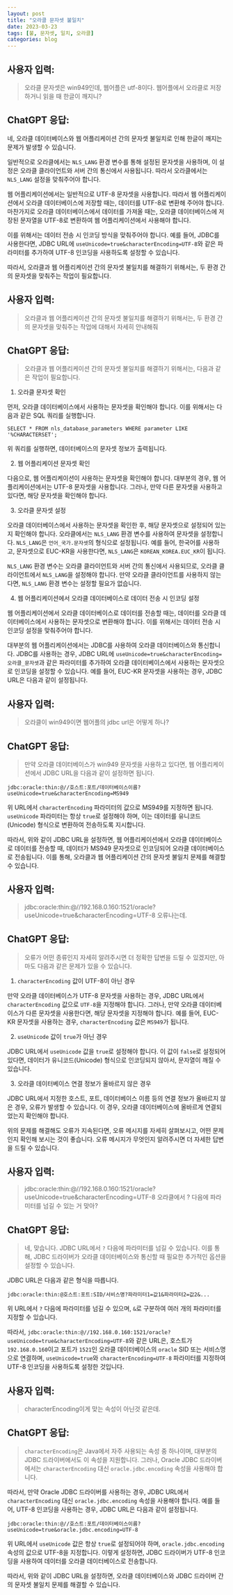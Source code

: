 ```yaml
---
layout: post
title: "오라클 문자셋 불일치"
date: 2023-03-23
tags: [불, 문자셋, 일치, 오라클]
categories: blog
---
```


## 사용자 입력:
> 오라클 문자셋은 win949인데, 웹어플은 utf-8이다. 웹어플에서 오라클로 저장하거니 읽을 때 한글이 깨지니?

## ChatGPT 응답:
> 

네, 오라클 데이터베이스와 웹 어플리케이션 간의 문자셋 불일치로 인해 한글이 깨지는 문제가 발생할 수 있습니다.

일반적으로 오라클에서는 `NLS_LANG` 환경 변수를 통해 설정된 문자셋을 사용하며, 이 설정은 오라클 클라이언트와 서버 간의 통신에서 사용됩니다. 따라서 오라클에서는 `NLS_LANG` 설정을 맞춰주어야 합니다.

웹 어플리케이션에서는 일반적으로 UTF-8 문자셋을 사용합니다. 따라서 웹 어플리케이션에서 오라클 데이터베이스에 저장할 때는, 데이터를 UTF-8로 변환해 주어야 합니다. 마찬가지로 오라클 데이터베이스에서 데이터를 가져올 때는, 오라클 데이터베이스에 저장된 문자열을 UTF-8로 변환하여 웹 어플리케이션에서 사용해야 합니다.

이를 위해서는 데이터 전송 시 인코딩 방식을 맞춰주어야 합니다. 예를 들어, JDBC를 사용한다면, JDBC URL에 `useUnicode=true&characterEncoding=UTF-8`와 같은 파라미터를 추가하여 UTF-8 인코딩을 사용하도록 설정할 수 있습니다.

따라서, 오라클과 웹 어플리케이션 간의 문자셋 불일치를 해결하기 위해서는, 두 환경 간의 문자셋을 맞춰주는 작업이 필요합니다.

## 사용자 입력:
>  오라클과 웹 어플리케이션 간의 문자셋 불일치를 해결하기 위해서는, 두 환경 간의 문자셋을 맞춰주는 작업에 대해서 자세히 안내해줘

## ChatGPT 응답:
> 오라클과 웹 어플리케이션 간의 문자셋 불일치를 해결하기 위해서는, 다음과 같은 작업이 필요합니다.

1. 오라클 문자셋 확인

먼저, 오라클 데이터베이스에서 사용하는 문자셋을 확인해야 합니다. 이를 위해서는 다음과 같은 SQL 쿼리를 실행합니다.

```
SELECT * FROM nls_database_parameters WHERE parameter LIKE '%CHARACTERSET';
```

위 쿼리를 실행하면, 데이터베이스의 문자셋 정보가 출력됩니다.

2. 웹 어플리케이션 문자셋 확인

다음으로, 웹 어플리케이션이 사용하는 문자셋을 확인해야 합니다. 대부분의 경우, 웹 어플리케이션에서는 UTF-8 문자셋을 사용합니다. 그러나, 만약 다른 문자셋을 사용하고 있다면, 해당 문자셋을 확인해야 합니다.

3. 오라클 문자셋 설정

오라클 데이터베이스에서 사용하는 문자셋을 확인한 후, 해당 문자셋으로 설정되어 있는지 확인해야 합니다. 오라클에서는 `NLS_LANG` 환경 변수를 사용하여 문자셋을 설정합니다. `NLS_LANG`은 `언어_국가.문자셋`의 형식으로 설정됩니다. 예를 들어, 한국어를 사용하고, 문자셋으로 EUC-KR을 사용한다면, `NLS_LANG`은 `KOREAN_KOREA.EUC_KR`이 됩니다.

`NLS_LANG` 환경 변수는 오라클 클라이언트와 서버 간의 통신에서 사용되므로, 오라클 클라이언트에서 `NLS_LANG`을 설정해야 합니다. 만약 오라클 클라이언트를 사용하지 않는다면, `NLS_LANG` 환경 변수는 설정할 필요가 없습니다.

4. 웹 어플리케이션에서 오라클 데이터베이스로 데이터 전송 시 인코딩 설정

웹 어플리케이션에서 오라클 데이터베이스로 데이터를 전송할 때는, 데이터를 오라클 데이터베이스에서 사용하는 문자셋으로 변환해야 합니다. 이를 위해서는 데이터 전송 시 인코딩 설정을 맞춰주어야 합니다.

대부분의 웹 어플리케이션에서는 JDBC를 사용하여 오라클 데이터베이스와 통신합니다. JDBC를 사용하는 경우, JDBC URL에 `useUnicode=true&characterEncoding=오라클_문자셋`과 같은 파라미터를 추가하여 오라클 데이터베이스에서 사용하는 문자셋으로 인코딩을 설정할 수 있습니다. 예를 들어, EUC-KR 문자셋을 사용하는 경우, JDBC URL은 다음과 같이 설정됩니다.



## 사용자 입력:
> 오라클이 win949이면 웹어플의 jdbc url은 어떻게 하나?

## ChatGPT 응답:
> 만약 오라클 데이터베이스가 win949 문자셋을 사용하고 있다면, 웹 어플리케이션에서 JDBC URL을 다음과 같이 설정하면 됩니다.

```
jdbc:oracle:thin:@//호스트:포트/데이터베이스이름?useUnicode=true&characterEncoding=MS949
```

위 URL에서 `characterEncoding` 파라미터의 값으로 MS949를 지정하면 됩니다. `useUnicode` 파라미터는 항상 `true`로 설정해야 하며, 이는 데이터를 유니코드(Unicode) 형식으로 변환하여 전송하도록 지시합니다. 

따라서, 위와 같이 JDBC URL을 설정하면, 웹 어플리케이션에서 오라클 데이터베이스로 데이터를 전송할 때, 데이터가 MS949 문자셋으로 인코딩되어 오라클 데이터베이스로 전송됩니다. 이를 통해, 오라클과 웹 어플리케이션 간의 문자셋 불일치 문제를 해결할 수 있습니다.

## 사용자 입력:
> jdbc:oracle:thin:@//192.168.0.160:1521/oracle?useUnicode=true&characterEncoding=UTF-8 오류나는데.

## ChatGPT 응답:
> 오류가 어떤 종류인지 자세히 알려주시면 더 정확한 답변을 드릴 수 있겠지만, 아마도 다음과 같은 문제가 있을 수 있습니다.

1. `characterEncoding` 값이 UTF-8이 아닌 경우

만약 오라클 데이터베이스가 UTF-8 문자셋을 사용하는 경우, JDBC URL에서 `characterEncoding` 값으로 `UTF-8`을 지정해야 합니다. 그러나, 만약 오라클 데이터베이스가 다른 문자셋을 사용한다면, 해당 문자셋을 지정해야 합니다. 예를 들어, EUC-KR 문자셋을 사용하는 경우, `characterEncoding` 값은 `MS949`가 됩니다.

2. `useUnicode` 값이 `true`가 아닌 경우

JDBC URL에서 `useUnicode` 값을 `true`로 설정해야 합니다. 이 값이 `false`로 설정되어 있다면, 데이터가 유니코드(Unicode) 형식으로 인코딩되지 않아서, 문자열이 깨질 수 있습니다.

3. 오라클 데이터베이스 연결 정보가 올바르지 않은 경우

JDBC URL에서 지정한 호스트, 포트, 데이터베이스 이름 등의 연결 정보가 올바르지 않은 경우, 오류가 발생할 수 있습니다. 이 경우, 오라클 데이터베이스에 올바르게 연결되었는지 확인해야 합니다.

위의 문제를 해결해도 오류가 지속된다면, 오류 메시지를 자세히 살펴보시고, 어떤 문제인지 확인해 보시는 것이 좋습니다. 오류 메시지가 무엇인지 알려주시면 더 자세한 답변을 드릴 수 있습니다.

## 사용자 입력:
> jdbc:oracle:thin:@//192.168.0.160:1521/oracle?useUnicode=true&characterEncoding=UTF-8 오라클에서 ? 다음에 파라미터를 넘길 수 있는 거 맞아?

## ChatGPT 응답:
> 네, 맞습니다. JDBC URL에서 `?` 다음에 파라미터를 넘길 수 있습니다. 이를 통해, JDBC 드라이버가 오라클 데이터베이스와 통신할 때 필요한 추가적인 옵션을 설정할 수 있습니다. 

JDBC URL은 다음과 같은 형식을 따릅니다.

```
jdbc:oracle:thin:@호스트:포트:SID/서비스명?파라미터1=값1&파라미터2=값2&...
```

위 URL에서 `?` 다음에 파라미터를 넘길 수 있으며, `&`로 구분하여 여러 개의 파라미터를 지정할 수 있습니다.

따라서, `jdbc:oracle:thin:@//192.168.0.160:1521/oracle?useUnicode=true&characterEncoding=UTF-8`와 같은 URL은, 호스트가 `192.168.0.160`이고 포트가 `1521`인 오라클 데이터베이스의 `oracle` SID 또는 서비스명으로 연결하며, `useUnicode=true`와 `characterEncoding=UTF-8` 파라미터를 지정하여 UTF-8 인코딩을 사용하도록 설정한 것입니다.

## 사용자 입력:
> characterEncoding이게 맞는 속성이 아닌것 같은데.

## ChatGPT 응답:
> `characterEncoding`은 Java에서 자주 사용되는 속성 중 하나이며, 대부분의 JDBC 드라이버에서도 이 속성을 지원합니다. 그러나, Oracle JDBC 드라이버에서는 `characterEncoding` 대신 `oracle.jdbc.encoding` 속성을 사용해야 합니다.

따라서, 만약 Oracle JDBC 드라이버를 사용하는 경우, JDBC URL에서 `characterEncoding` 대신 `oracle.jdbc.encoding` 속성을 사용해야 합니다. 예를 들어, UTF-8 인코딩을 사용하는 경우, JDBC URL은 다음과 같이 설정됩니다.

```
jdbc:oracle:thin:@//호스트:포트/데이터베이스이름?useUnicode=true&oracle.jdbc.encoding=UTF-8
```

위 URL에서 `useUnicode` 값은 항상 `true`로 설정되어야 하며, `oracle.jdbc.encoding` 속성의 값으로 UTF-8을 지정합니다. 이렇게 설정하면, JDBC 드라이버가 UTF-8 인코딩을 사용하여 데이터를 오라클 데이터베이스로 전송합니다.

따라서, 위와 같이 JDBC URL을 설정하면, 오라클 데이터베이스와 JDBC 드라이버 간의 문자셋 불일치 문제를 해결할 수 있습니다.

